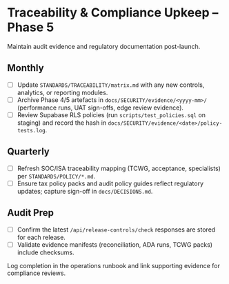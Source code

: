 # Traceability & Compliance Upkeep – Phase 5

Maintain audit evidence and regulatory documentation post-launch.

## Monthly
- [ ] Update `STANDARDS/TRACEABILITY/matrix.md` with any new controls, analytics, or reporting modules.
- [ ] Archive Phase 4/5 artefacts in `docs/SECURITY/evidence/<yyyy-mm>/` (performance runs, UAT sign-offs, edge review evidence).
- [ ] Review Supabase RLS policies (run `scripts/test_policies.sql` on staging) and record the hash in `docs/SECURITY/evidence/<date>/policy-tests.log`.

## Quarterly
- [ ] Refresh SOC/ISA traceability mapping (TCWG, acceptance, specialists) per `STANDARDS/POLICY/*.md`.
- [ ] Ensure tax policy packs and audit policy guides reflect regulatory updates; capture sign-off in `docs/DECISIONS.md`.

## Audit Prep
- [ ] Confirm the latest `/api/release-controls/check` responses are stored for each release.
- [ ] Validate evidence manifests (reconciliation, ADA runs, TCWG packs) include checksums.

Log completion in the operations runbook and link supporting evidence for compliance reviews.
